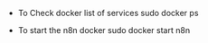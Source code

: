 
- To Check docker list of services
sudo docker ps

- To start the n8n docker
sudo docker start n8n
